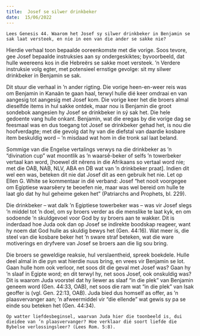 ```yaml
---
title:  Josef se silwer drinkbeker
date:  15/06/2022
---
```


`Lees Genesis 44. Waarom het Josef sy silwer drinkbeker in Benjamin se sak laat versteek, en nie in een van die ander se sakke nie?`

Hierdie verhaal toon bepaalde ooreenkomste met die vorige. Soos tevore, gee Josef bepaalde instruksies aan sy ondergeskiktes; byvoorbeeld, dat hulle weereens kos in die Hebreërs se sakke moet versteek. ’n Verdere instruksie volg egter, met potensieel ernstige gevolge: sit my silwer drinkbeker in Benjamin se sak.

Dit stuur die verhaal in ’n ander rigting. Die vorige heen-en-weer reis was om Benjamin in Kanaän te gaan haal, terwyl hulle dié keer omdraai en van aangesig tot aangesig met Josef kom. Die vorige keer het die broers almal dieselfde items in hul sakke ontdek, maar nou is Benjamin die groot sondebok aangesien hy Josef se drinkbeker in sý sak het. Die hele gedoente vang hulle onkant. Benjamin, wat die eregas by die vorige dag se feesmaal was en dus toegang tot Josef se drinkbeker gehad het, is nou die hoofverdagte; met die gevolg dat hy van die diefstal van daardie kosbare item beskuldig word – ’n misdaad wat hom in die tronk sal laat beland.

Sommige van die Engelse vertalings verwys na die drinkbeker as ’n “divination cup” wat moontlik as ’n waarsê-beker of selfs ’n towerbeker vertaal kan word, [hoewel dit nêrens in die Afrikaans so vertaal word nie; met die OAB, NAB, NLV, ABA en DB wat van ’n drinkbeker praat]. Indien dit wel een was, beteken dit nie dat Josef dit as een gebruik het nie. Let op Ellen G. White se kommentaar in dié verband: Josef “het nooit voorgegee om Egiptiese waarsêery te beoefen nie, maar was wel bereid om hulle te laat glo dat hy hul geheime geken het” (Patriarchs and Prophets, bl. 229).

Die drinkbeker – wat dalk ’n Egiptiese towerbeker was – was vir Josef slegs ’n middel tot ’n doel, om sy broers verder as die menslike te laat kyk, en om sodoende ’n skuldgevoel voor God by sy broers aan te wakker. Dit is inderdaad hoe Juda ook dan op Josef se indirekte boodskap reageer, want hy noem dat God hulle as skuldig bewys het (Gen. 44:16). Wat meer is, die steel van die kosbare beker het ’n sware straf beteken, wat die ware motiverings en dryfvere van Josef se broers aan die lig sou bring.

Die broers se geweldige reaksie, hul verslaentheid, spreek boekdele. Hulle deel almal in die pyn wat hierdie nuus bring, en vrees vir Benjamin se lot. Gaan hulle hom ook verloor, net soos dit die geval met Josef was? Gaan hy ’n slaaf in Egipte word; en dit terwyl hy, net soos Josef, ook onskuldig was? Dit is waarom Juda voorstel dat hy liewer as slaaf “in die plek” van Benjamin geneem word (Gen. 44:33, OAB), net soos die ram wat “in die plek” van Isak geoffer is (vgl. Gen. 22:13, OAB). Juda bied dus homself as offer, as ’n plaasvervanger aan; ’n afweermiddel vir “die ellende” wat gewis sy pa se einde sou beteken het (Gen. 44:34).

`Op watter liefdesbeginsel, waarvan Juda hier die toonbeeld is, dui dieidee van ’n plaasvervanger? Hoe verklaar dié soort liefde die Bybelse verlossingsleer? (Lees Rom. 5:8).`